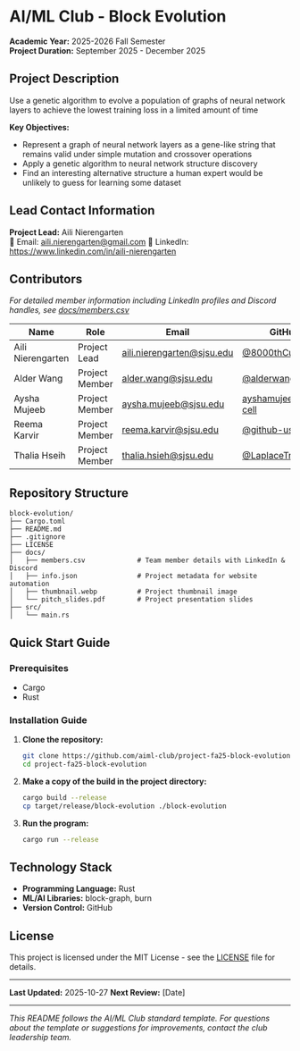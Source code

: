 # AI/ML Club - Block Evolution

**Academic Year:** 2025-2026 Fall Semester  
**Project Duration:** September 2025 - December 2025

## Project Description

Use a genetic algorithm to evolve a population of graphs of neural network layers to achieve the lowest training loss in a limited amount of time

**Key Objectives:**
- Represent a graph of neural network layers as a gene-like string that remains valid under simple mutation and crossover operations
- Apply a genetic algorithm to neural network structure discovery
- Find an interesting alternative structure a human expert would be unlikely to guess for learning some dataset

## Lead Contact Information

**Project Lead:** Aili Nierengarten  
📧 Email: aili.nierengarten@gmail.com
💼 LinkedIn: https://www.linkedin.com/in/aili-nierengarten

## Contributors

*For detailed member information including LinkedIn profiles and Discord handles, see [docs/members.csv](docs/members.csv)*

| Name | Role | Email | GitHub |
|------|------|-------|--------|
| Aili Nierengarten | Project Lead | aili.nierengarten@sjsu.edu | [@8000thCube](https://github.com/8000thCube) |
| Alder Wang | Project Member | alder.wang@sjsu.edu | [@alderwang06](https://github.com/alderwang06) |
| Aysha Mujeeb | Project Member | aysha.mujeeb@sjsu.edu | [ayshamujeeb2007-cell](https://github.com/ayshamujeeb2007-cell) |
| Reema Karvir | Project Member | reema.karvir@sjsu.edu | [@github-username](https://github.com/username) |
| Thalia Hseih | Project Member | thalia.hsieh@sjsu.edu | [@LaplaceTransfem](https://github.com/LaplaceTransfem) |

## Repository Structure

```
block-evolution/
├── Cargo.toml
├── README.md
├── .gitignore
├── LICENSE
├── docs/
│   ├── members.csv             # Team member details with LinkedIn & Discord
│   ├── info.json               # Project metadata for website automation
│   ├── thumbnail.webp          # Project thumbnail image
│   └── pitch_slides.pdf        # Project presentation slides
├── src/
│   └── main.rs
```

## Quick Start Guide

### Prerequisites
- Cargo
- Rust

### Installation Guide

1. **Clone the repository:**
   ```bash
   git clone https://github.com/aiml-club/project-fa25-block-evolution.git
   cd project-fa25-block-evolution
   ```
2. **Make a copy of the build in the project directory:**
   ```bash
   cargo build --release
   cp target/release/block-evolution ./block-evolution
   ```

3. **Run the program:**
   ```bash
   cargo run --release
   ```

## Technology Stack

- **Programming Language:** Rust
- **ML/AI Libraries:** block-graph, burn
- **Version Control:** GitHub

## License

This project is licensed under the MIT License - see the [LICENSE](LICENSE) file for details.

---

**Last Updated:** 2025-10-27
**Next Review:** [Date]

---

*This README follows the AI/ML Club standard template. For questions about the template or suggestions for improvements, contact the club leadership team.*
